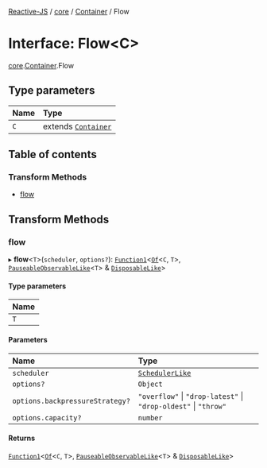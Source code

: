 [Reactive-JS](../README.md) / [core](../modules/core.md) / [Container](../modules/core.Container.md) / Flow

# Interface: Flow<C\>

[core](../modules/core.md).[Container](../modules/core.Container.md).Flow

## Type parameters

| Name | Type |
| :------ | :------ |
| `C` | extends [`Container`](core.Container-1.md) |

## Table of contents

### Transform Methods

- [flow](core.Container.Flow.md#flow)

## Transform Methods

### flow

▸ **flow**<`T`\>(`scheduler`, `options?`): [`Function1`](../modules/functions.md#function1)<[`Of`](../modules/core.Container.md#of)<`C`, `T`\>, [`PauseableObservableLike`](core.PauseableObservableLike.md)<`T`\> & [`DisposableLike`](core.DisposableLike.md)\>

#### Type parameters

| Name |
| :------ |
| `T` |

#### Parameters

| Name | Type |
| :------ | :------ |
| `scheduler` | [`SchedulerLike`](core.SchedulerLike.md) |
| `options?` | `Object` |
| `options.backpressureStrategy?` | ``"overflow"`` \| ``"drop-latest"`` \| ``"drop-oldest"`` \| ``"throw"`` |
| `options.capacity?` | `number` |

#### Returns

[`Function1`](../modules/functions.md#function1)<[`Of`](../modules/core.Container.md#of)<`C`, `T`\>, [`PauseableObservableLike`](core.PauseableObservableLike.md)<`T`\> & [`DisposableLike`](core.DisposableLike.md)\>

